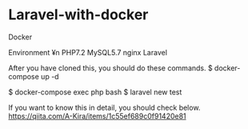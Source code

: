 # Laravel-with-docker
Docker

Environment ¥n
PHP7.2
MySQL5.7
nginx
Laravel

After you have cloned this, you should do these commands.
$ docker-compose up -d

$ docker-compose exec php bash
$ laravel new test

If you want to know this in detail, you should check below.
https://qiita.com/A-Kira/items/1c55ef689c0f91420e81
